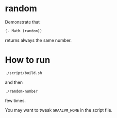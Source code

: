 # random

Demonstrate that

```clojure
(. Math (random))
```

returns always the same number.

# How to run

```bash
./script/build.sh
```

and then

```bash
./random-number
```

few times.

You may want to tweak `GRAALVM_HOME` in the script file.
